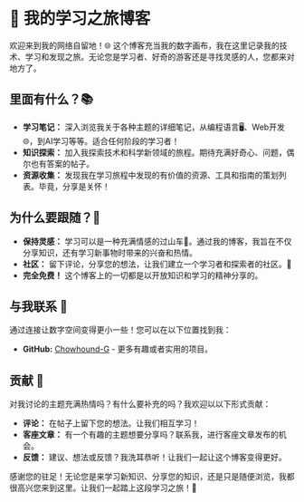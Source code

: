 # 📓 我的学习之旅博客

欢迎来到我的网络自留地！🌐 这个博客充当我的数字画布，我在这里记录我的技术、学习和发现之旅。无论您是学习者、好奇的游客还是寻找灵感的人，您都来对地方了。

## 里面有什么？📚

- **学习笔记：** 深入浏览我关于各种主题的详细笔记，从编程语言🖥️、Web开发🌐，到AI学习等等。适合任何阶段的学习者！
- **知识探索：** 加入我探索技术和科学新领域的旅程。期待充满好奇心、问题，偶尔也有答案的帖子。
- **资源收集：** 发现我在学习旅程中发现的有价值的资源、工具和指南的策划列表。毕竟，分享是关怀！

## 为什么要跟随？🤔

- **保持灵感：** 学习可以是一种充满情感的过山车🎢。通过我的博客，我旨在不仅分享知识，还有学习新事物时带来的兴奋和热情。
- **社区：** 留下评论，分享您的想法，让我们建立一个学习者和探索者的社区。🌟
- **完全免费！** 这个博客上的一切都是以开放知识和学习的精神分享的。

## 与我联系 🤝

通过连接让数字空间变得更小一些！您可以在以下位置找到我：

- **GitHub:** [Chowhound-G](https://github.com/Chowhound-G) - 更多有趣或者实用的项目。

## 贡献 🙌

对我讨论的主题充满热情吗？有什么要补充的吗？我欢迎以以下形式贡献：

- **评论：** 在帖子上留下您的想法。让我们相互学习！
- **客座文章：** 有一个有趣的主题想要分享吗？联系我，进行客座文章发布的机会。
- **反馈：** 建议、想法或反馈？我洗耳恭听！让我们一起让这个博客变得更好。

感谢您的驻足！无论您是来学习新知识、分享您的知识，还是只是随便浏览，我都很高兴您来到这里。让我们一起踏上这段学习之旅！🚀